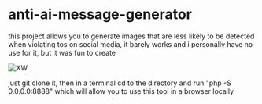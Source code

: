 # anti-ai-message-generator

this project allows you to generate images that are less likely to be detected 
when violating tos on social media, it barely works and i personally have 
no use for it, but it was fun to create

![XW](https://res.cloudinary.com/dxubkzzbx/image/upload/v1725225743/antai_gnfp3h.png)

just git clone it, then in a terminal cd to the directory and run "php -S 0.0.0.0:8888"
which will allow you to use this tool in a browser locally

